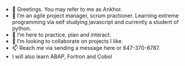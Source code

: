 - 👋 Greetings. You may refer to me as Ankhor.
- 👀 I’m an agile project manager, scrum practioner. Learning extreme programming via self studying javascript and currently a student of python.
- 🌱 I’m here to practice, plan and interact.
- 💞️ I’m looking to collaborate on projects I like.
- 📫 Reach me via sending a message here or 647-370-8787.
- I will also learn ABAP, Fortron and Cobol

<!---
Ankhor-8/Ankhor-8 is a ✨ special ✨ repository because its `README.md` (this file) appears on your GitHub profile.
You can click the Preview link to take a look at your changes.
--->
